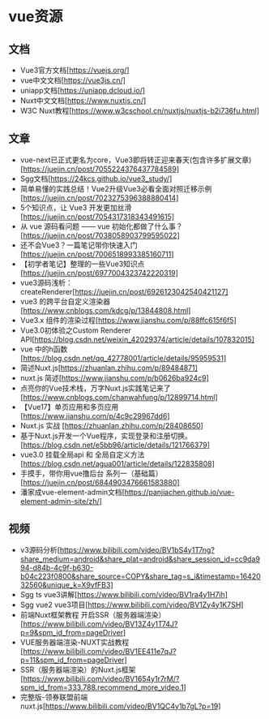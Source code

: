 # vue资源

## 文档
- Vue3官方文档[https://vuejs.org/]
- vue中文文档[https://vue3js.cn/]
- uniapp文档[https://uniapp.dcloud.io/]
- Nuxt中文文档[https://www.nuxtjs.cn/]
- W3C Nuxt教程[https://www.w3cschool.cn/nuxtjs/nuxtjs-b2i736fu.html]
## 文章
- vue-next已正式更名为core，Vue3即将转正迎来春天(包含许多扩展文章)[https://juejin.cn/post/7055224376437784589]
- Sgg文档[https://24kcs.github.io/vue3_study/]
- 简单易懂的实践总结！Vue2升级Vue3必看全面对照迁移示例[https://juejin.cn/post/7023275396388880414]
- 5个知识点，让 Vue3 开发更加丝滑[https://juejin.cn/post/7054317318343491615]
- 从 vue 源码看问题 —— vue 初始化都做了什么事？[https://juejin.cn/post/7038058903799595022]
- 还不会Vue3？一篇笔记带你快速入门[https://juejin.cn/post/7006518993385160711]
- 【初学者笔记】整理的一些Vue3知识点[https://juejin.cn/post/6977004323742220319]
- vue3源码浅析：createRenderer[https://juejin.cn/post/6926123042540421127]
- vue3 的跨平台自定义渲染器[https://www.cnblogs.com/kdcg/p/13844808.html]
- Vue3.x 组件的渲染过程[https://www.jianshu.com/p/88ffc615f6f5]
- Vue3.0初体验之Custom Renderer API[https://blog.csdn.net/weixin_42029374/article/details/107832015]
- vue 中的h函数[https://blog.csdn.net/qq_42778001/article/details/95959531]
- 简述Nuxt.js[https://zhuanlan.zhihu.com/p/89484871]
- nuxt.js 简述[https://www.jianshu.com/p/b0626ba924c9]
- 点亮你的Vue技术栈，万字Nuxt.js实践笔记来了 [https://www.cnblogs.com/chanwahfung/p/12899714.html]
- 【Vue17】单页应用和多页应用[https://www.jianshu.com/p/4c9c29967dd6]
- Nuxt.js 实战 [https://zhuanlan.zhihu.com/p/28408650]
- 基于Nuxt.js开发一个Vue程序，实现登录和注册切换。[https://blog.csdn.net/e5bb96/article/details/121766379]
- vue3.0 挂载全局api 和 全局自定义方法[https://blog.csdn.net/agua001/article/details/122835808]
- 手摸手，带你用vue撸后台 系列一（基础篇）[https://juejin.cn/post/6844903476661583880]
- 潘家成vue-element-admin文档[https://panjiachen.github.io/vue-element-admin-site/zh/]

## 视频

- v3源码分析[https://www.bilibili.com/video/BV1bS4y1T7ng?share_medium=android&share_plat=android&share_session_id=cc9da994-d84b-4c9f-b630-b04c223f0800&share_source=COPY&share_tag=s_i&timestamp=1642032560&unique_k=X9vfFB3]
- Sgg ts vue3讲解[https://www.bilibili.com/video/BV1ra4y1H7ih]
- Sgg vue2 vue3项目[https://www.bilibili.com/video/BV1Zy4y1K7SH]
- 前端Nuxt框架教程 开启SSR（服务器端渲染） [https://www.bilibili.com/video/BV13Z4y1T74J?p=9&spm_id_from=pageDriver]
- VUE服务器端渲染-NUXT实战教程 [https://www.bilibili.com/video/BV1EE411e7qJ?p=11&spm_id_from=pageDriver]
- SSR（服务器端渲染）的Nuxt.js框架[https://www.bilibili.com/video/BV1654y1r7rM/?spm_id_from=333.788.recommend_more_video.1]
- 完整版-领券联盟前端nuxt.js[https://www.bilibili.com/video/BV1QC4y1b7gL?p=19]